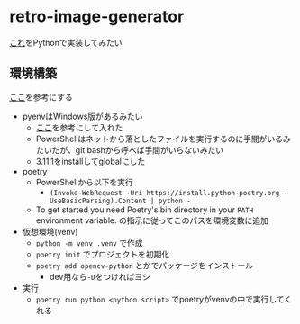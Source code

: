 # retro-image-generator

[これ](https://dailyportalz.jp/kiji/retro_PC_game-mitaina-shashin)をPythonで実装してみたい

## 環境構築

[ここ](https://zenn.dev/zenizeni/books/a64578f98450c2/viewer/c6af80)を参考にする

- pyenvはWindows版があるみたい
  - [ここ](https://qiita.com/probabilityhill/items/9a22f395a1e93206c846)を参考にして入れた
  - PowerShellはネットから落としたファイルを実行するのに手間がいるみたいだが、git bashから呼べば手間がいらないみたい
  - 3.11.1をinstallしてglobalにした
- poetry
  - PowerShellから以下を実行
    - `(Invoke-WebRequest -Uri https://install.python-poetry.org -UseBasicParsing).Content | python -`
  - To get started you need Poetry's bin directory in your `PATH` environment variable. の指示に従ってこのパスを環境変数に追加
- 仮想環境(venv)
  - `python -m venv .venv` で作成
  - `poetry init` でプロジェクトを初期化
  - `poetry add opencv-python` とかでパッケージをインストール
    - dev用なら`-D`をつければヨシ
- 実行
  -  `poetry run python <python script>` でpoetryがvenvの中で実行してくれる